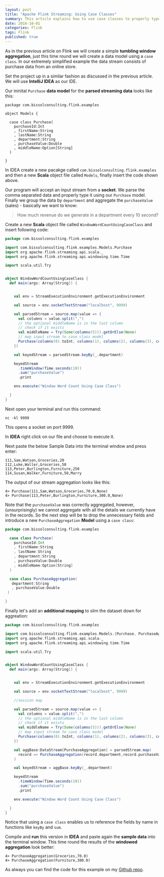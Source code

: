 ```yaml
---
layout: post
title: "Apache Flink Streaming: Using Case Classes"
summary: This article explains how to use case classes to properly type the data sets
date: 2016-10-01
categories: Flink
tags: Flink
published: true
--- 
```


As in the previous article on Flink we will create a simple **tumbling window aggregation**, just this time round we will create a data model using a `case class`. In our extremely simplified example the data stream consists of purchase data from an online store.

Set the project up in a similar fashion as discussed in the previous article. We will use **IntelliJ IDEA** as our IDE.

Our ininital `Purchase` **data model** for the **parsed streaming data** looks like this:

```
package com.bissolconsulting.flink.examples

object Models {

  case class Purchase(
    purchaseId:Int
    , firstName:String
    , lastName:String
    , department:String
    , purchaseValue:Double
    , middleName:Option[String]
  )

}
```

In IDEA create a new pacakge called `com.bissolconsulting.flink.examples` and then a new **Scala** object file called `Models`, finally insert the code shown above.

Our program will accept an input stream from a **socket**. We parse the comma separated data and properly type it using our `Purchase` model. Finally we group the data by `department` and aggregate the `purchaseValue` (sales) - basically we want to know: 

> How much revenue do we generate in a department every 10 second?


Create a new **Scala** object file called `WindowWordCountUsingCaseClass` and insert following code:

```scala
package com.bissolconsulting.flink.examples

import com.bissolconsulting.flink.examples.Models.Purchase
import org.apache.flink.streaming.api.scala._
import org.apache.flink.streaming.api.windowing.time.Time

import scala.util.Try


object WindowWordCountUsingCaseClass {
  def main(args: Array[String]) {


    val env = StreamExecutionEnvironment.getExecutionEnvironment

    val source = env.socketTextStream("localhost", 9999)

    val parsedStream = source.map(value => {
      val columns = value.split(",")
      // the optional middleName is in the last column
      // check if it exists
      val middleName = Try(Some(columns(5))).getOrElse(None)
      // map input stream to case class model
      Purchase(columns(0).toInt, columns(1), columns(2), columns(3), columns(4).toDouble, middleName)
    })

    val keyedStream = parsedStream.keyBy(_.department)

    keyedStream
      .timeWindow(Time.seconds(10))
      .sum("purchaseValue")
      .print

    env.execute("Window Word Count Using Case Class")

  }
}
```

Next open your terminal and run this command:

```
nc -kl 9999
```

This opens a socket on port 9999.

In **IDEA** right click on our file and choose to execute it.

Next paste the below Sample Data into the terminal window and press enter:

```
111,Sam,Watson,Groceries,20
112,Luke,Waller,Groceries,50
113,Peter,Burlington,Furniture,250
114,Susan,Walker,Furniture,50,Marry
```

The output of our stream aggregation looks like this:

```
4> Purchase(111,Sam,Watson,Groceries,70.0,None)
4> Purchase(113,Peter,Burlington,Furniture,300.0,None)
```

Note that the `purchaseValue` was correctly aggregated, however, (unsurprisingly) we cannot aggregate with all the details we currently have in the records. So the next step will be to drop the unnecessary fields and introduce a new `PurchaseAggregation` **Model** using a `case class`:

```scala
package com.bissolconsulting.flink.examples

  case class Purchase(
    purchaseId:Int
    , firstName:String
    , lastName:String
    , department:String
    , purchaseValue:Double
    , middleName:Option[String]
  )

  case class PurchaseAggregation(
   department:String
   , purchaseValue:Double
 )

}
```

Finally let's add an **additional mapping** to slim the dataset down for aggreation:

```scala
package com.bissolconsulting.flink.examples

import com.bissolconsulting.flink.examples.Models.{Purchase, PurchaseAggregation}
import org.apache.flink.streaming.api.scala._
import org.apache.flink.streaming.api.windowing.time.Time

import scala.util.Try


object WindowWordCountUsingCaseClass {
  def main(args: Array[String]) {


    val env = StreamExecutionEnvironment.getExecutionEnvironment

    val source = env.socketTextStream("localhost", 9999)

    //session map

    val parsedStream = source.map(value => {
      val columns = value.split(",")
      // the optional middleName is in the last column
      // check if it exists
      val middleName = Try(Some(columns(5))).getOrElse(None)
      // map input stream to case class model
      Purchase(columns(0).toInt, columns(1), columns(2), columns(3), columns(4).toDouble, middleName)
    })

    val aggBase:DataStream[PurchaseAggregation] = parsedStream.map(
      record => PurchaseAggregation(record.department,record.purchaseValue)
    )

    val keyedStream = aggBase.keyBy(_.department)

    keyedStream
      .timeWindow(Time.seconds(10))
      .sum("purchaseValue")
      .print

    env.execute("Window Word Count Using Case Class")

  }
}
```

Notice that using a `case class` enables us to reference the fields by name in functions like `keyBy` and `sum`. 

Compile and **run** this version in **IDEA** and paste again the **sample data** into the terminal window. This time round the results of the **windowed aggregation** look better:

```
4> PurchaseAggregation(Groceries,70.0)
4> PurchaseAggregation(Furniture,300.0)
```

As always you can find the code for this example on my [Github repo](https://github.com/diethardsteiner/diethardsteiner.github.io/tree/master/sample-files/flink/examples).


